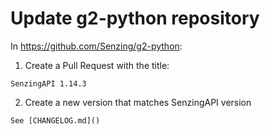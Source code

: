 # Update g2-python repository

In https://github.com/Senzing/g2-python:

1. Create a Pull Request with the title:

```console
SenzingAPI 1.14.3
```

2. Create a new version that matches SenzingAPI version

```console
See [CHANGELOG.md]()
```
